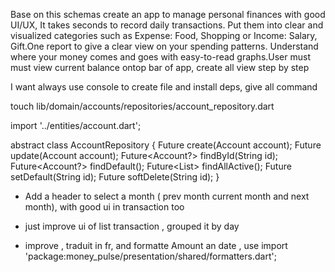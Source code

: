 Base on this schemas create an app to manage personal finances with good UI/UX, It takes seconds to record daily transactions. Put them into clear and visualized categories such as Expense: Food, Shopping or Income: Salary, Gift.One report to give a clear view on your spending patterns. Understand where your money comes and goes with easy-to-read graphs.User must must view current balance ontop bar of app, create all view step by step 


I want always use console to create file and install deps, give all command



touch lib/domain/accounts/repositories/account_repository.dart

import '../entities/account.dart';

abstract class AccountRepository {
  Future<Account> create(Account account);
  Future<void> update(Account account);
  Future<Account?> findById(String id);
  Future<Account?> findDefault();
  Future<List<Account>> findAllActive();
  Future<void> setDefault(String id);
  Future<void> softDelete(String id);
}
 

 - Add a header to select a month ( prev month current month and next month), with good ui in transaction too
 
 - just improve ui of list transaction , grouped it by day

 -  improve , traduit in fr, and formatte Amount an date ,   use import 'package:money_pulse/presentation/shared/formatters.dart';